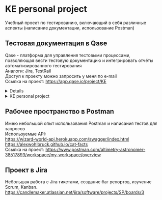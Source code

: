 # KE personal project

Учебный проект по тестированию, включающий в себя различные аспекты (написание документации, использование Postman)

## Тестовая документация в Qase 
Qase - платформа для управления тестовыми процессами, позволяющая вести тестовую документацию и интегрировать отчёты автоматизированного тестирования<br />
Аналоги: Jira, TestRail<br />
Доступ к проекту можно запросить у меня по e-mail<br />
Ссылка на проект: https://app.qase.io/project/KE<br />
<details>
![fc23645dd1e1f2a090f2f715b57e97d2](https://github.com/mycoldhands/KE/assets/161601627/b9092039-a2a9-42d0-83e8-15722213b19a)
</details>
<details>
	<summary>KE personal project</summary>
</details>




## Рабочее пространство в Postman
Имею небольшой опыт использования Postman и написания тестов для запросов<br />
Используемые API:<br />
https://wizard-world-api.herokuapp.com/swagger/index.html<br />
https://alexwohlbruck.github.io/cat-facts<br />
Ссылка на проект: https://www.postman.com/altimetry-astronomer-38517893/workspace/my-workspace/overview<br />

## Проект в Jira<br />
Небольшая работа с Jira тикетами, создание баг репортов, изучение Scrum, Kanban.<br />
[https://candlemaker.atlassian.net/jira/software/projects/SP/boards/3<br />](https://ke-project.atlassian.net/jira/software/projects/KE/boards/2)<br />

